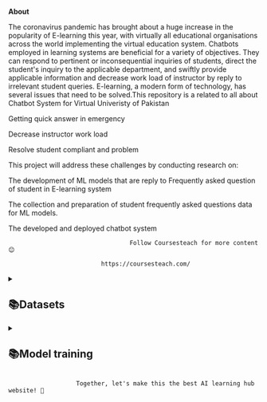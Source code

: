 **About**

 The coronavirus pandemic has brought about a huge increase in the popularity of E-learning this year, with virtually all educational organisations across the world implementing the virtual education system. Chatbots employed in learning systems are beneficial for a variety of objectives. They can respond to pertinent or inconsequential inquiries of students, direct the student's inquiry to the applicable department, and swiftly provide applicable information and decrease work load of instructor by reply to irrelevant student queries. E-learning, a modern form of technology, has several issues that need to be solved.This repository is a related to all about Chatbot System for Virtual Univeristy of Pakistan 
 
Getting quick answer in emergency

Decrease instructor work load 

Resolve student compliant and problem 

This project will address these challenges by conducting research on:

The development of ML models that are reply to Frequently asked question of student in E-learning system

The collection and preparation of student frequently asked questions data for ML models.

The developed and deployed chatbot system 

                                      Follow Coursesteach for more content 😊

                              https://coursesteach.com/


<details> 
<summary> <h2>📚Datasets</h2> </summary>

| Dataset 1 | Dtaset 2| Dataset 3 |
|---|---|---|
|[**Student Frequently Asked Questions**]([https://github.com/hussain0048/Machine-Learning/tree/master/Sklearn/Unsupervised%20Learning)](https://colab.research.google.com/drive/1vywb0pfrUa9g3-CwBkno8RpOPeq9c3p8)|[**1**]([https://drive.google.com/file/d/1c6plHK4Yqg_ch8QiNTtfGuSZSK0mt3lf/view](https://colab.research.google.com/drive/1vywb0pfrUa9g3-CwBkno8RpOPeq9c3p8))|[![Colab icon](https://img.shields.io/badge/Colab-Open-blue.svg?logo=colab&logoColor=white)](https://github.com/hussain0048/Computer-Vision-/blob/main/Introduction_to_Computer_Vision.ipynb)|
</details>
  
 <details> 
<summary> <h2>📚Model training </h2> </summary>

| Code Name | Code | Code |
|---|---|---|
| **1- Samman**|[![Colab icon](https://img.shields.io/badge/Colab-Open-blue.svg?logo=colab&logoColor=white)](https://github.com/SammanArooj/Model_Training_Samman/blob/main/Model_Training_Samman.ipynb)| [1](https://drive.google.com/file/d/1Cb-Cz0dRwNZzAp5f2K5cVNNwBRo3hki4/view) |[![Colab icon](https://img.shields.io/badge/Colab-Open-blue.svg?logo=colab&logoColor=white)](https://github.com/hussain0048/Computer-Vision-/blob/main/Introduction_to_Computer_Vision.ipynb)|
</details>   


                       Together, let's make this the best AI learning hub website! 🚀






